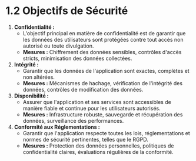 # 1.2 Objectifs de Sécurité

1. **Confidentialité :**
    - L'objectif principal en matière de confidentialité est de garantir que les données des utilisateurs sont protégées contre tout accès non autorisé ou toute divulgation.
    - **Mesures :** Chiffrement des données sensibles, contrôles d'accès stricts, minimisation des données collectées.
2. **Intégrité :**
    - Garantir que les données de l'application sont exactes, complètes et non altérées.
    - **Mesures :** Mécanismes de hachage, vérification de l'intégrité des données, contrôles de modification des données.
3. **Disponibilité :**
    - Assurer que l'application et ses services sont accessibles de manière fiable et continue pour les utilisateurs autorisés.
    - **Mesures :** Infrastructure robuste, sauvegarde et récupération des données, surveillance des performances.
4. **Conformité aux Réglementations :**
    - Garantir que l'application respecte toutes les lois, réglementations et normes de sécurité pertinentes, telles que le RGPD.
    - **Mesures :** Protection des données personnelles, politiques de confidentialité claires, évaluations régulières de la conformité.